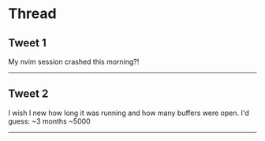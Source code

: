 # Thread

## Tweet 1

My nvim session crashed this morning?!

---

## Tweet 2

I wish I new how long it was running and how many buffers were open. I'd guess: ~3 months ~5000

---

